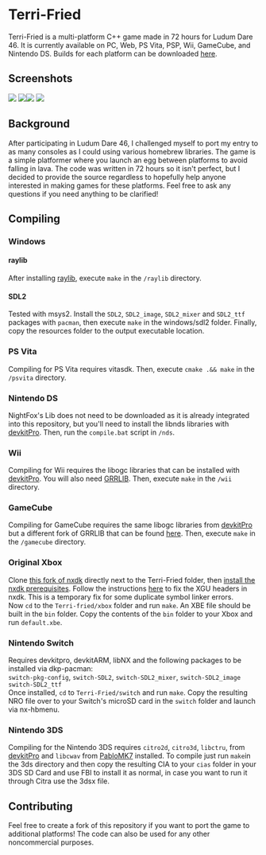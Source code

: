 # Terri-Fried

Terri-Fried is a multi-platform C++ game made in 72 hours for Ludum Dare 46. It is currently available on PC, Web, PS Vita, PSP, Wii, GameCube, and Nintendo DS. Builds for each platform can be downloaded [here](https://polymars.itch.io/terri-fried).

## Screenshots
![](https://img.itch.zone/aW1hZ2UvNjIwMzc4LzMyOTcwNzkucG5n/347x500/tOVUPR.png) ![](https://img.itch.zone/aW1hZ2UvNjIwMzc4LzMyOTcwODAucG5n/347x500/7WajOY.png)![](https://img.itch.zone/aW1hZ2UvNjIwMzc4LzMyOTc3NTMucG5n/347x500/OQvCg8.png) ![](https://img.itch.zone/aW1hZ2UvNjIwMzc4LzMyOTcwODMucG5n/347x500/sQhgXc.png)


## Background
After participating in Ludum Dare 46, I challenged myself to port my entry to as many consoles as I could using various homebrew libraries. The game is a simple platformer where you launch an egg between platforms to avoid falling in lava. The code was written in 72 hours so it isn't perfect, but I decided to provide the source regardless to hopefully help anyone interested in making games for these platforms. Feel free to ask any questions if you need anything to be clarified!


## Compiling
### Windows
#### raylib 
After installing [raylib](https://github.com/raysan5/raylib/releases), execute ``make`` in the ``/raylib`` directory.
#### SDL2 
Tested with msys2. Install the `SDL2`, `SDL2_image`, `SDL2_mixer` and `SDL2_ttf` packages with `pacman`, then execute `make` in the windows/sdl2 folder. Finally, copy the resources folder to the output executable location.
### PS Vita
Compiling for PS Vita requires vitasdk. Then, execute ``cmake .&& make`` in the ``/psvita`` directory.
### Nintendo DS
NightFox's Lib does not need to be downloaded as it is already integrated into this repository, but you'll need to install the libnds libraries with [devkitPro](https://devkitpro.org/wiki/Getting_Started). Then, run the ``compile.bat`` script in ``/nds``.
### Wii
Compiling for Wii requires the libogc libraries that can be installed with [devkitPro](https://devkitpro.org/wiki/Getting_Started). You will also need [GRRLIB](https://github.com/GRRLIB/GRRLIB). Then, execute ``make`` in the ``/wii`` directory.
### GameCube
Compiling for GameCube requires the same libogc libraries from [devkitPro](https://devkitpro.org/wiki/Getting_Started) but a different fork of GRRLIB that can be found [here](https://github.com/capz/GRRLIB). Then, execute ``make`` in the ``/gamecube`` directory.
### Original Xbox
Clone [this fork of nxdk](https://github.com/dracc/nxdk/tree/xgu) directly next to the Terri-Fried folder, then [install the nxdk prerequisites](https://github.com/XboxDev/nxdk/wiki/Getting-Started). Follow the instructions [here](https://github.com/Voxel9/xbox-xgu-examples#quick-guide) to fix the XGU headers in nxdk. This is a temporary fix for some duplicate symbol linker errors.  
Now `cd` to the `Terri-fried/xbox` folder and run `make`. An XBE file should be built in the `bin` folder. Copy the contents of the `bin` folder to your Xbox and run `default.xbe`.
### Nintendo Switch
Requires devkitpro, devkitARM, libNX and the following packages to be installed via dkp-pacman:  
`switch-pkg-config`, `switch-SDL2`, `switch-SDL2_mixer`, `switch-SDL2_image` `switch-SDL2_ttf`  
Once installed, `cd` to `Terri-Fried/switch` and run `make`. Copy the resulting NRO file over to your Switch's microSD card in the `switch` folder and launch via nx-hbmenu.
### Nintendo 3DS
Compiling for the Nintendo 3DS requires `citro2d`, `citro3d`, `libctru`, from [devkitPro](https://devkitpro.org/wiki/Getting_Started) and `libcwav` from [PabloMK7](https://github.com/PabloMK7/libcwav) installed. To compile just run `make`in the 3ds directory and then copy the resulting CIA to your `cias` folder in your 3DS SD Card and use FBI to install it as normal, in case you want to run it through Citra use the 3dsx file.
## Contributing
Feel free to create a fork of this repository if you want to port the game to additional platforms! The code can also be used for any other noncommercial purposes.
